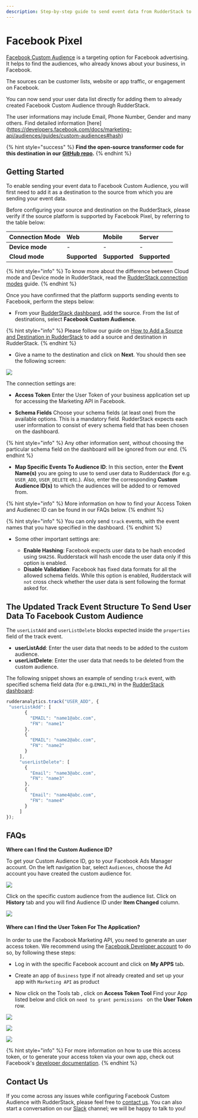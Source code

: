 ```yaml
---
description: Step-by-step guide to send event data from RudderStack to Facebook Custom Audience.
---
```


# Facebook Pixel

[Facebook Custom Audience](https://developers.facebook.com/docs/marketing-api/audiences/guides/custom-audiences) is a targeting option for Facebook advertising. It helps to find the audiences, who already knows about your business, in Facebook.

The sources can be customer lists, website or app traffic, or engagement on Facebook.

You can now send your user data list directly for adding them to already created Facebook Custom Audience through RudderStack.

The user informations may include Email, Phone Number, Gender and many others. Find detailed information     [here] (https://developers.facebook.com/docs/marketing-api/audiences/guides/custom-audiences#hash)



{% hint style="success" %}
**Find the open-source transformer code for this destination in our** [**GitHub repo**](https://github.com/rudderlabs/rudder-transformer/tree/master/v0/destinations/fb_custom_audience)**.**
{% endhint %}

## Getting Started

To enable sending your event data to Facebook Custom Audience, you will first need to add it as a destination to the source from which you are sending your event data.

Before configuring your source and destination on the RudderStack, please verify if the source platform is supported by Facebook Pixel, by referring to the table below:

| **Connection Mode** | **Web** | **Mobile** | **Server** |
| :--- | :--- | :--- | :--- |
| **Device mode** | - | - | - |
| **Cloud mode** | **Supported** | **Supported** | **Supported** |

{% hint style="info" %}
To know more about the difference between Cloud mode and Device mode in RudderStack, read the [RudderStack connection modes](https://docs.rudderstack.com/get-started/rudderstack-connection-modes) guide.
{% endhint %}

Once you have confirmed that the platform supports sending events to Facebook, perform the steps below:

* From your [RudderStack dashboard](https://app.rudderlabs.com/), add the source. From the list of destinations, select **Facebook Custom Audience**.

{% hint style="info" %}
Please follow our guide on [How to Add a Source and Destination in RudderStack](https://docs.rudderstack.com/how-to-guides/adding-source-and-destination-rudderstack) to add a source and destination in RudderStack.
{% endhint %}

* Give a name to the destination and click on **Next**. You should then see the following screen:

![](../.gitbook/assets/fb_custom_audience.png)


The connection settings are:

* **Access Token** Enter the User Token of your business application set up for accessing the Marketing API in Facebook.

* **Schema Fields** Choose your schema fields (at least one) from the available options. This is a mandatory field. RudderStack expects each user information to consist of every schema field that has been chosen on the dashboard. 

{% hint style="info" %}
Any other information sent, without choosing the particular schema field on the dashboard will be ignored from our end. 
{% endhint %}

* **Map Specific Events To Audience ID**: In this section, enter the **Event Name(s)** you are going to use to send user data to Rudderstack \(for e.g. `USER_ADD`, `USER_DELETE` etc.\). Also, enter the corresponding **Custom Audience ID(s)** to which the audiences will be added to or removed from.

{% hint style="info" %}
More information on how to find your Access Token and Audienec ID can be found in our FAQs below.
{% endhint %}

{% hint style="info" %}
You can only send `track` events, with the event names that you have specified in the dashboard.
{% endhint %}

* Some other important settings are: 

  * **Enable Hashing**: Facebook expects user data to be hash encoded using `SHA256`. Rudderstack will hash encode the user data only if this option is enabled.
  * **Disable Validation**: Facebook has fixed data formats for all the allowed schema fields. While this option is enabled, Rudderstack will `not` cross check whether the user data is sent following the format asked for.
  
## The Updated Track Event Structure To Send User Data To Facebook Custom Audience

The `userListAdd` and `userListDelete` blocks expected inside the `properties` field of the track event. 

 * **userListAdd**: Enter the user data that needs to be added to the custom audience.
 * **userListDelete**: Enter the user data that needs to be deleted from the custom audience.

 The following snippet shows an example of sending `track` event, with specified schema field data \(for e.g.`EMAIL`,`FN`\) in the [RudderStack dashboard](https://app.rudderstack.com/):


 ```javascript
rudderanalytics.track("USER_ADD", {
  "userListAdd": [
        {
          "EMAIL": "name1@abc.com",
          "FN": "name1"
        },
        {
          "EMAIL": "name2@abc.com",
          "FN": "name2"
        }
      ],
      "userListDelete": [
        {
          "Email": "name3@abc.com",
          "FN": "name3"
        },
        {
          "Email": "name4@abc.com",
          "FN": "name4"
        }
      ]
});
```

## FAQs

**Where can I find the Custom Audience ID?**

To get your Custom Audience ID, go to your Facebook Ads Manager account. On the left navigation bar, select `Audiences`, choose the Ad account you have created the custom audience for. 

![](../.gitbook/assets/fb_audience_tab.png)

Click on the specific custom audience from the audience list. Click on **History** tab and you will find Audience ID under **Item Changed** column.

![](../.gitbook/assets/audience_id.png)


#### Where can I find the User Token For The Application?

In order to use the Facebook Marketing API, you need to generate an user access token. We recommend using the [Facebook Developer account](https://developers.facebook.com/) to do so, by following these steps:

* Log in with the specific Facebook account and click on **My APPS** tab.

* Create an app of `Business` type if not already created and set up your app with `Marketing API` as product

* Now click on the Tools tab , click on **Access Token Tool** Find your App listed below and click on `need to grant permissions ` on the **User Token** row.

![](../.gitbook/assets/view_all_tools.png)

![](../.gitbook/assets/access_token_tool.png)

![](../.gitbook/assets/grant_permission.png)


{% hint style="info" %}
For more information on how to use this access token, or to generate your access token via your own app, check out Facebook's [developer documentation](https://developers.facebook.com/docs/marketing-apis/overview/authentication).
{% endhint %}

##  Contact Us

If you come across any issues while configuring Facebook Custom Audience with RudderStack, please feel free to [contact us](mailto:%20docs@rudderstack.com). You can also start a conversation on our [Slack](https://resources.rudderstack.com/join-rudderstack-slack) channel; we will be happy to talk to you!



